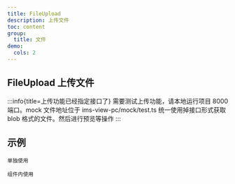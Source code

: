 ```yaml
---
title: FileUpload
description: 上传文件
toc: content
group:
  title: 文件
demo:
  cols: 2
---
```


## FileUpload 上传文件

:::info{title=上传功能已经指定接口了}
需要测试上传功能，请本地运行项目 8000 端口。mock 文件地址位于 ims-view-pc/mock/test.ts
统一使用掉接口形式获取 blob 格式的文件。然后进行预览等操作
:::

## 示例

<code src='./demo/index.tsx'>单独使用</code>

<code src='./demo/json.tsx'>组件内使用</code>
